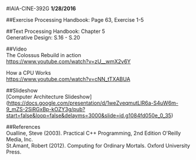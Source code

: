 #IAIA-CINE-392G
**1/28/2016**

##Exercise
Processing Handbook: Page 63, Exercise 1-5  

##Text
Processing Handbook: Chapter 5  
Generative Design: S.16 - S.20    

##Video  
The Colossus Rebuild in action  
https://www.youtube.com/watch?v=zU__wmX2v6Y  

How a CPU Works  
https://www.youtube.com/watch?v=cNN_tTXABUA

##Slideshow    
[Computer Architecture Slideshow]
(https://docs.google.com/presentation/d/1weZveqmutLlR6a-S4uW6m-9_mZS-2SiRGxBp-kOZY3g/pub?start=false&loop=false&delayms=3000&slide=id.g1084fd050e_0_35)

##References  
Oualline, Steve (2003). Practical C++ Programming, 2nd Edition  O'Reilly Media, Inc.  
St.Amant, Robert (2012). Computing for Ordinary Mortals. Oxford University Press.   

